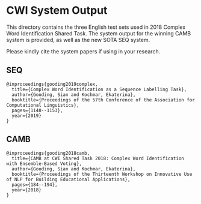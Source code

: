 
# CWI System Output

This directory contains the three English test sets used in 2018 Complex Word Identification Shared Task. The system output for the winning CAMB system is provided, as well as the new SOTA SEQ system.

Please kindly cite the system papers if using in your research.

## SEQ
```
@inproceedings{gooding2019complex,
  title={Complex Word Identification as a Sequence Labelling Task},
  author={Gooding, Sian and Kochmar, Ekaterina},
  booktitle={Proceedings of the 57th Conference of the Association for Computational Linguistics},
  pages={1148--1153},
  year={2019}
}
```


## CAMB
```
@inproceedings{gooding2018camb,
  title={CAMB at CWI Shared Task 2018: Complex Word Identification with Ensemble-Based Voting},
  author={Gooding, Sian and Kochmar, Ekaterina},
  booktitle={Proceedings of the Thirteenth Workshop on Innovative Use of NLP for Building Educational Applications},
  pages={184--194},
  year={2018}
}
```
